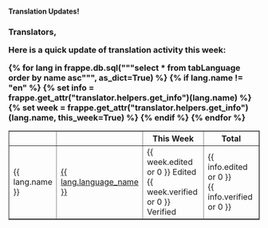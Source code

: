 <h4>Translation Updates!<h3>

<p>Translators,</p>

<p>Here is a quick update of translation activity this week:</p>

<table style="width: 100%" cellspacing="0px" border="1px">
	<thead>
		<tr>
			<th style="width: 10%">
			</th>
			<th style="width: 20%">
			</th>
			<th style="width: 35%">
				This Week
			</th>
			<th style="width: 35%">
				Total
			</th>
		</tr>
	</thead>
	<tbody>
	{% for lang in frappe.db.sql("""select * from tabLanguage order by name asc""", as_dict=True) %}
	{% if lang.name != "en" %}
	{% set info = frappe.get_attr("translator.helpers.get_info")(lang.name) %}
	{% set week = frappe.get_attr("translator.helpers.get_info")(lang.name, this_week=True) %}
	<tr>
		<td>
			{{ lang.name }}
		</td>
		<td>
			<a href="/translator/view?lang={{ lang.name }}">{{ lang.language_name }}</a>
		</td>
		<td>
			{{ week.edited or 0 }} Edited
			<br>{{ week.verified or 0 }} Verified
		</td>
		<td>
			{{ info.edited or 0 }}
			<br>{{ info.verified or 0 }}
		</td>
	</tr>
	{% endif %}
	{% endfor %}
	</tbody>
</table>
